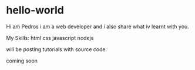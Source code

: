 # hello-world

Hi
am Pedros i am a web developer
and i also share what iv learnt 
with you. 

My Skills:
html
css
javascript
nodejs

will be posting tutorials with 
source code.

coming soon




